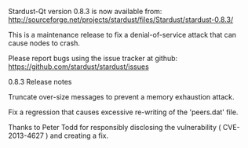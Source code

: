 Stardust-Qt version 0.8.3 is now available from:
  http://sourceforge.net/projects/stardust/files/Stardust/stardust-0.8.3/

This is a maintenance release to fix a denial-of-service attack that
can cause nodes to crash.

Please report bugs using the issue tracker at github:
  https://github.com/stardust/stardust/issues

0.8.3 Release notes

Truncate over-size messages to prevent a memory exhaustion attack.

Fix a regression that causes excessive re-writing of the 'peers.dat' file.


Thanks to Peter Todd for responsibly disclosing the vulnerability
( CVE-2013-4627 ) and creating a fix.
